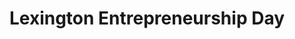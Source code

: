 ---
id: led
title: Lexington Entrepreneurship Day
description: A Pitch Competition for Kentucky Entrepreneurs
link: null
---